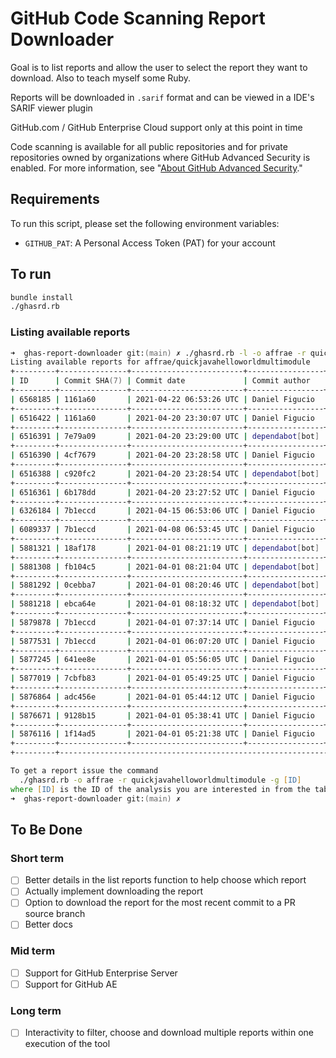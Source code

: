 # GitHub Code Scanning Report Downloader

Goal is to list reports and allow the user to select the report they want to download. Also to teach myself some Ruby.

Reports will be downloaded in `.sarif` format and can be viewed in a IDE's SARIF viewer plugin

GitHub.com / GitHub Enterprise Cloud support only at this point in time

Code scanning is available for all public repositories and for private repositories owned by organizations where GitHub Advanced Security is enabled. For more information, see "[About GitHub Advanced Security](https://docs.github.com/en/github/getting-started-with-github/about-github-advanced-security)."

## Requirements

To run this script, please set the following environment variables:

- `GITHUB_PAT`: A Personal Access Token (PAT) for your account

## To run

``` zsh
bundle install
./ghasrd.rb
```

### Listing available reports

``` zsh
➜  ghas-report-downloader git:(main) ✗ ./ghasrd.rb -l -o affrae -r quickjavahelloworldmultimodule
Listing available reports for affrae/quickjavahelloworldmultimodule
+---------+---------------+-------------------------+-----------------+-----------------------------------------+
| ID      | Commit SHA(7) | Commit date             | Commit author   | Message                                 |
+---------+---------------+-------------------------+-----------------+-----------------------------------------+
| 6568185 | 1161a60       | 2021-04-22 06:53:26 UTC | Daniel Figucio  | Update README.md                        |
+---------+---------------+-------------------------+-----------------+-----------------------------------------+
| 6516422 | 1161a60       | 2021-04-20 23:30:07 UTC | Daniel Figucio  | Update README.md                        |
+---------+---------------+-------------------------+-----------------+-----------------------------------------+
| 6516391 | 7e79a09       | 2021-04-20 23:29:00 UTC | dependabot[bot] | Bump junit from 4.11 to 4.13.1 in /w... |
+---------+---------------+-------------------------+-----------------+-----------------------------------------+
| 6516390 | 4cf7679       | 2021-04-20 23:28:58 UTC | Daniel Figucio  | Merge pull request #1 from affrae/de... |
+---------+---------------+-------------------------+-----------------+-----------------------------------------+
| 6516388 | c920fc2       | 2021-04-20 23:28:54 UTC | dependabot[bot] | Bump junit from 4.11 to 4.13.1 in /w... |
+---------+---------------+-------------------------+-----------------+-----------------------------------------+
| 6516361 | 6b178dd       | 2021-04-20 23:27:52 UTC | Daniel Figucio  | Merge pull request #4 from affrae/de... |
+---------+---------------+-------------------------+-----------------+-----------------------------------------+
| 6326184 | 7b1eccd       | 2021-04-15 06:53:06 UTC | Daniel Figucio  | Update App.java                         |
+---------+---------------+-------------------------+-----------------+-----------------------------------------+
| 6089337 | 7b1eccd       | 2021-04-08 06:53:45 UTC | Daniel Figucio  | Update App.java                         |
+---------+---------------+-------------------------+-----------------+-----------------------------------------+
| 5881321 | 18af178       | 2021-04-01 08:21:19 UTC | dependabot[bot] | Merge eaf1ca73915a559e783378d39eecc5... |
+---------+---------------+-------------------------+-----------------+-----------------------------------------+
| 5881308 | fb104c5       | 2021-04-01 08:21:04 UTC | dependabot[bot] | Merge ac1fac1fcb823b254cd51b36821379... |
+---------+---------------+-------------------------+-----------------+-----------------------------------------+
| 5881292 | 0cebba7       | 2021-04-01 08:20:46 UTC | dependabot[bot] | Merge 1479c0dee564a5ec9dbc8d82b225da... |
+---------+---------------+-------------------------+-----------------+-----------------------------------------+
| 5881218 | ebca64e       | 2021-04-01 08:18:32 UTC | dependabot[bot] | Merge fb39ac581dfefccd29e9233316b925... |
+---------+---------------+-------------------------+-----------------+-----------------------------------------+
| 5879878 | 7b1eccd       | 2021-04-01 07:37:14 UTC | Daniel Figucio  | Update App.java                         |
+---------+---------------+-------------------------+-----------------+-----------------------------------------+
| 5877531 | 7b1eccd       | 2021-04-01 06:07:20 UTC | Daniel Figucio  | Update App.java                         |
+---------+---------------+-------------------------+-----------------+-----------------------------------------+
| 5877245 | 641ee8e       | 2021-04-01 05:56:05 UTC | Daniel Figucio  | Update App.java                         |
+---------+---------------+-------------------------+-----------------+-----------------------------------------+
| 5877019 | 7cbfb83       | 2021-04-01 05:49:25 UTC | Daniel Figucio  | Update codeql-analysis.yml              |
+---------+---------------+-------------------------+-----------------+-----------------------------------------+
| 5876864 | adc456e       | 2021-04-01 05:44:12 UTC | Daniel Figucio  | added custom config to codeql analys... |
+---------+---------------+-------------------------+-----------------+-----------------------------------------+
| 5876671 | 9128b15       | 2021-04-01 05:38:41 UTC | Daniel Figucio  | added a custom query                    |
+---------+---------------+-------------------------+-----------------+-----------------------------------------+
| 5876116 | 1f14ad5       | 2021-04-01 05:21:38 UTC | Daniel Figucio  | Create codeql-analysis.yml              |
+---------+---------------+-------------------------+-----------------+-----------------------------------------+
+---------+-----------------------------------------------------------------------------------------------------+

To get a report issue the command
  ./ghasrd.rb -o affrae -r quickjavahelloworldmultimodule -g [ID]
where [ID] is the ID of the analysis you are interested in from the table above.                                                                                                                                                                                                                                               /6.2s
➜  ghas-report-downloader git:(main) ✗ 
```

## To Be Done

### Short term

- [ ] Better details in the list reports function to help choose which report
- [ ] Actually implement downloading the report
- [ ] Option to download the report for the most recent commit to a PR source branch
- [ ] Better docs

### Mid term

- [ ] Support for GitHub Enterprise Server
- [ ] Support for GitHub AE

### Long term

- [ ] Interactivity to filter, choose and download multiple reports within one execution of the tool
